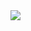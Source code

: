 <img src = "https://www.slazzer.com/downloads/77bb9e9c-f3da-11ee-8191-42010a800009/png-clipart-html-js-and-css-logo-cascading-style-sheets-javascript-html-css3-jquery-logo-miscellaneous-text_prev_ui.png">
